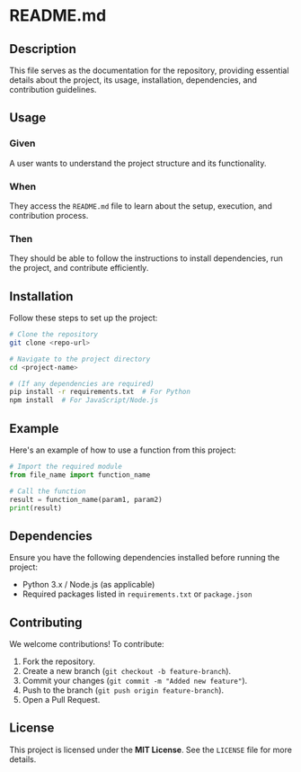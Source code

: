 # **README.md**

## **Description**  
This file serves as the documentation for the repository, providing essential details about the project, its usage, installation, dependencies, and contribution guidelines.

## **Usage**  
### **Given**  
A user wants to understand the project structure and its functionality.  

### **When**  
They access the `README.md` file to learn about the setup, execution, and contribution process.  

### **Then**  
They should be able to follow the instructions to install dependencies, run the project, and contribute efficiently.

## **Installation**  
Follow these steps to set up the project:  

```bash
# Clone the repository
git clone <repo-url>

# Navigate to the project directory
cd <project-name>

# (If any dependencies are required)
pip install -r requirements.txt  # For Python
npm install  # For JavaScript/Node.js
```

## **Example**  
Here's an example of how to use a function from this project:

```python
# Import the required module
from file_name import function_name

# Call the function
result = function_name(param1, param2)
print(result)
```

## **Dependencies**  
Ensure you have the following dependencies installed before running the project:
- Python 3.x / Node.js (as applicable)
- Required packages listed in `requirements.txt` or `package.json`

## **Contributing**  
We welcome contributions! To contribute:
1. Fork the repository.
2. Create a new branch (`git checkout -b feature-branch`).
3. Commit your changes (`git commit -m "Added new feature"`).
4. Push to the branch (`git push origin feature-branch`).
5. Open a Pull Request.

## **License**  
This project is licensed under the **MIT License**. See the `LICENSE` file for more details.
